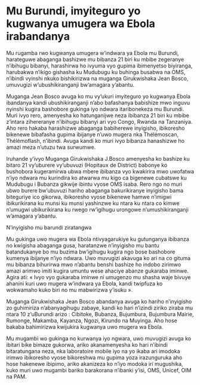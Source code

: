 # Mu Burundi, imyiteguro yo kugwanya umugera wa Ebola irabandanya

Mu rugamba rwo kugwanya umugera w’indwara ya Ebola mu Burundi, harateguwe abaganga bashizwe mu bibanza 21 biri ku mbibe zegeranye n’ibihugu bibanyi, harashirwa ho ivyuma vyo gupima ibimenyetso biyiranga, harubakwa n’ikigo gishasha ku Mudubugu ku buhinga busabwa na OMS, n’ibindi vyinshi nkuko bishikirizwa na muganga Girukwishaka Jean Bosco, umuvugizi w’ubushikiranganji bw’amagara y’abantu.

Muganga Jean Bosco avuga ko mu vy’ukuri imyiteguro yo kugwanya Ebola ibandanya kandi ubushikiranganji n’abo bafashanya babishize mwo inguvu nyinshi kugira bashobore gukinga iyo ndwara itaribonekeza mu Burundi. Muri ivyo rero, amenyesha ko hatunganijwe neza ibibanza 21 biri ku mbibe z’intara zihereranye n’ibihugu bibanyi ari vyo Congo, Rwanda na Tanzaniya. Aho rero hakaba harashizwe abaganga babiherewe inyigisho, ibikoresho bikenewe bibafasha gupima ibijanye n’uwo mugera nka Thélémoscan, Thélémoflash, n’ibindi. Avuga kandi ko muri ivyo bibanza hanashizwe ho amazi meza n’utuzu twa surwumwe.

Iruhande y’ivyo Muganga Girukwishaka J.Bosco amenyesha ko bashize ku bitaro 21 vy’uburere vy’ubuvuzi (Hopitaux de District) babonye ko bushobora kugeramirwa  ubwa mbere ibibanza vyo kwakirira mwo uwofatwa n’iyo ndwara mu kurindira ko atwarwa mu kigo ca bigenewe cubatswe ku Mudubugu i Bubanza gikwije ibintu vyose OMS isaba. Rero ngo no muri ubwo burere bw’ubuvuzi hariho abaganga bakurikiranye inyigisho bama biteguriye ico gikorwa, ibikoresho vyose bikenewe hamwe n’imigwi ibikurikirana ku munsi ku munsi yashinzwe ku ntara ku ntara co kimwe n’umugwi ubikurikirana ku rwego rw’igihugu urongowe n’umushikiranganji w’amagara y’abantu.

N’inyigisho mu barundi ziratangwa

Mu gukinga uwo mugera wa Ebola ntivyagarukiye ku gutunganya ibibanza no kwigisha abaganga gusa, haratanzwe n’inyigisho mu bantu batandukanye bo mu buzima bw’igihugu kugira ngo bose bashobore kumenya ibijanye n’iyo ndwara. Uwo muvugizi akavuga ko ari na co gituma mu bibanza bihurirwa mwo n’abantu benshi bashize ho indobo zirimwo amazi arimwo imiti kugira umuntu wese ahaciye abanze gukaraba iminwe. Agira ati: « Ivyo vyo gukaraba iminwe ni umugenzo mu shasha waje bivuye ahanini kuri uwo mugera w’indwara ya Ebola, kandi twipfuza ko wokwamaho kuko biri no mu mabwirizwa y’isuku ».

Muganga Girukwishaka Jean Bosco abandanya avuga ko hariho n’inyigisho zo guhimiriza n’abanyagihugu zabaye, kandi ko hari n’izindi ziriko ziraba mu ntara 10 z’uBurundi arizo : Cibitoke, Bubanza, Bujumbura, Bujumbura Mairie, Rumonge, Makamba, Kayanza, Ngozi, Kirundo na Muyinga. Aho hose bakaba bahimirizwa kwijukira kugwanya uwo mugera wa Ebola.

Mu mugambi wo gukinga no kurwanya iyo ngwara, uwo muvugizi avuga ko ibitari bike bimaze gukorwa, ariko akanamenyesha ko hari n’ibindi bitaratungana neza, nka laboratoire mobile iyo na yo ikaba ari imodoka irimwo ibikoresho vyose bikoreshwa mu gupima yoza irazunguruka  aho hose hakenewe ibipimo, ariko akanizeza ko n’iyo modoka iri mugushika, kuko muri uwo mugambi bariko barakorana n’ibanki y’isi, OMS, Unicef, OIM na PAM.